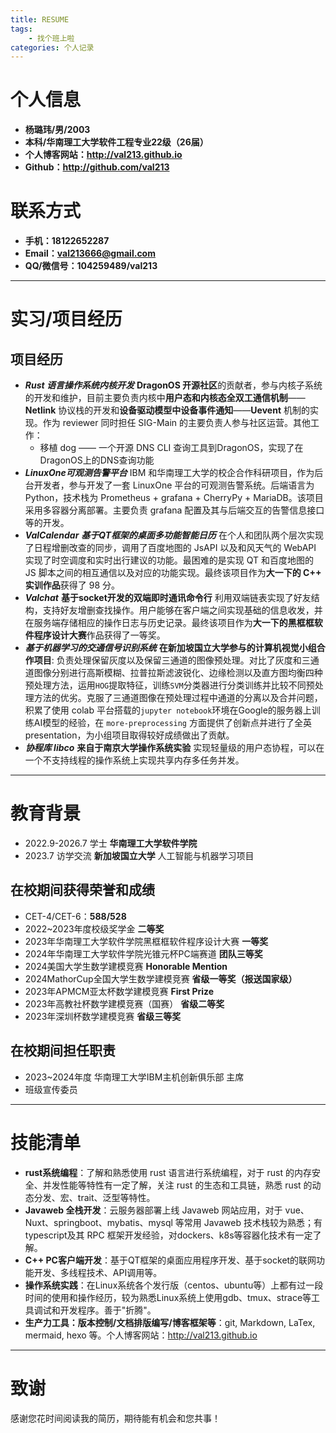 ```yaml
---
title: RESUME
tags: 
	- 找个班上啦
categories: 个人记录
---
```

# 个人信息
 - **杨璐玮/男/2003**
 - **本科/华南理工大学软件工程专业22级（26届）**
 - **个人博客网站：http://val213.github.io**
 - **Github：http://github.com/val213**
# 联系方式
 - **手机：18122652287**
 - **Email：val213666@gmail.com**
 - **QQ/微信号：104259489/val213**
---
# 实习/项目经历
## 项目经历
- ***Rust 语言操作系统内核开发*** 
**DragonOS 开源社区**的贡献者，参与内核子系统的开发和维护，目前主要负责内核中**用户态和内核态全双工通信机制**——**Netlink** 协议栈的开发和**设备驱动模型中设备事件通知**——**Uevent** 机制的实现。作为 reviewer 同时担任 SIG-Main 的主要负责人参与社区运营。其他工作：
	- 移植 dog —— 一个开源 DNS CLI 查询工具到DragonOS，实现了在DragonOS上的DNS查询功能
- ***LinuxOne可观测告警平台*** 
IBM 和华南理工大学的校企合作科研项目，作为后台开发者，参与开发了一套 LinuxOne 平台的可观测告警系统。后端语言为Python，技术栈为 Prometheus + grafana + CherryPy + MariaDB。该项目采用多容器分离部署。主要负责 grafana 配置及其与后端交互的告警信息接口等的开发。
- ***ValCalendar*** ***基于QT框架的桌面多功能智能日历***
在个人和团队两个层次实现了日程增删改查的同步，调用了百度地图的 JsAPI 以及和风天气的 WebAPI 实现了时空调度和实时出行建议的功能。最困难的是实现 QT 和百度地图的 JS 脚本之间的相互通信以及对应的功能实现。最终该项目作为**大一下的 C++ 实训作品**获得了 98 分。
- ***Valchat*** **基于socket开发的双端即时通讯命令行**
利用双端链表实现了好友结构，支持好友增删查找操作。用户能够在客户端之间实现基础的信息收发，并在服务端存储相应的操作日志与历史记录。最终该项目作为**大一下的黑框框软件程序设计大赛**作品获得了一等奖。
- ***基于机器学习的交通信号识别系统*** 
**在新加坡国立大学参与的计算机视觉小组合作项目**: 负责处理保留灰度以及保留三通道的图像预处理。对比了灰度和三通道图像分别进行高斯模糊、拉普拉斯滤波锐化、边缘检测以及直方图均衡四种预处理方法，运用`HOG`提取特征，训练`SVM`分类器进行分类训练并比较不同预处理方法的优劣。克服了三通道图像在预处理过程中通道的分离以及合并问题，积累了使用 colab 平台搭载的`jupyter notebook`环境在Google的服务器上训练AI模型的经验，在 `more-preprocessing` 方面提供了创新点并进行了全英 presentation，为小组项目取得较好成绩做出了贡献。
- ***协程库 libco***
**来自于南京大学操作系统实验** 实现轻量级的用户态协程，可以在一个不支持线程的操作系统上实现共享内存多任务并发。

<!-- ## 实习经历
### AI方向
- LLM 微调训练数据处理实习生 2024.1  广州寰宇未来
负责为医药领域 LLM 微调训练数据进行清洗工作，编写各种脚本工具从甲方提供的文档中提取符合要求的文本、表格、图片等数据转换为LLM训练所需格式，落地数据清洗全流程。 -->
---

# 教育背景
 - 2022.9-2026.7 学士 **华南理工大学软件学院**
 - 2023.7 访学交流 **新加坡国立大学** 人工智能与机器学习项目
 ## 在校期间获得荣誉和成绩
 - CET-4/CET-6：**588/528**
 - 2022~2023年度校级奖学金 **二等奖**
 - 2023年华南理工大学软件学院黑框框软件程序设计大赛 **一等奖**
 - 2024年华南理工大学软件学院光锥元杯PC端赛道 **团队三等奖**
 - 2024美国大学生数学建模竞赛 **Honorable Mention**
 - 2024MathorCup全国大学生数学建模竞赛 **省级一等奖（报送国家级）**
 - 2023年APMCM亚太杯数学建模竞赛 **First Prize** 
 - 2023年高教社杯数学建模竞赛（国赛） **省级二等奖**
 - 2023年深圳杯数学建模竞赛 **省级三等奖**
 ## 在校期间担任职责
 - 2023~2024年度 华南理工大学IBM主机创新俱乐部 主席
 - 班级宣传委员
---

# 技能清单
- **rust系统编程**：了解和熟悉使用 rust 语言进行系统编程，对于 rust 的内存安全、并发性能等特性有一定了解，关注 rust 的生态和工具链，熟悉 rust 的动态分发、宏、trait、泛型等特性。
- **Javaweb 全栈开发**：云服务器部署上线 Javaweb 网站应用，对于 vue、Nuxt、springboot、mybatis、mysql 等常用 Javaweb 技术栈较为熟悉；有 typescript及其 RPC 框架开发经验，对dockers、k8s等容器化技术有一定了解。
- **C++ PC客户端开发**：基于QT框架的桌面应用程序开发、基于socket的联网功能开发、多线程技术、API调用等。
- **操作系统实践**：在Linux系统各个发行版（centos、ubuntu等）上都有过一段时间的使用和操作经历，较为熟悉Linux系统上使用gdb、tmux、strace等工具调试和开发程序。善于"折腾"。
- **生产力工具：版本控制/文档排版编写/博客框架等**：git, Markdown, LaTex, mermaid, hexo 等。个人博客网站：http://val213.github.io
---


# 致谢
感谢您花时间阅读我的简历，期待能有机会和您共事！